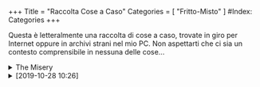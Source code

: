 +++
Title = "Raccolta Cose a Caso"
Categories = [ "Fritto-Misto" ]
#Index: Categories
+++

Questa è letteralmente una raccolta di cose a caso, trovate in giro per Internet oppure in archivi strani nel mio PC. Non aspettarti che ci sia un contesto comprensibile in nessuna delle cose...

<div markdown="1" class="BorderBoxContainer">

<details markdown="1">
<summary>The Misery</summary>

<p><video controls><source src="{{< assetsRoot >}}/Media/Random/RickMisery.webm" type="video/webm"></video></p>

_(Origine e Licenza del video: Sconosciute)_

</details>

<details markdown="1">
<summary>[2019-10-28 10:26]</summary>

APKPure, uno store di app Android, integra per qualche motivo funzioni social. E questo è un post che trovai tanti anni fa a caso. Boh, mi fa ridere.

![]({{< assetsRoot >}}/Media/Random/photo_31@18-09-2019_10-28-17.avif)

_(Licenza della foto: Sconosciuta)_

</details>

</div>
